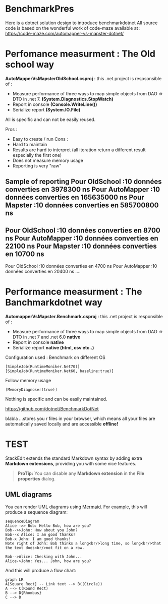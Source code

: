 # BenchmarkPres

Here is a dotnet solution design to introduce benchmarkdotnet
All source code is based on the wonderful work of code-maze available at : 
https://code-maze.com/automapper-vs-mapster-dotnet/


# Perfomance measurment : The Old school way

**AutoMapperVsMapsterOldSchool.csproj** : this .net project is respsonsible of :
- Measure performance of three ways to map simple objects from DAO => DTO in .net 7. **(System.Diagnostics.StopWatch)**
- Report in console **(Console.WriteLine())**
- Serialize report **(System.IO.File)**

All is specific and can not be easily reused.

Pros : 
- Easy to create / run
Cons : 
- Hard to maintain
- Results are hard to interpret (all iteration return a different result especially the first one)
- Does not measure memory usage
- Reporting is very "raw"

Sample of reporting 
Pour OldSchool :10 données converties en 3978300 ns
Pour AutoMapper :10 données converties en 165635000 ns
Pour Mapster :10 données converties en 585700800 ns
---------------------------------------------------
Pour OldSchool :10 données converties en 8700 ns
Pour AutoMapper :10 données converties en 22100 ns
Pour Mapster :10 données converties en 10700 ns
---------------------------------------------------
Pour OldSchool :10 données converties en 4700 ns
Pour AutoMapper :10 données converties en 20400 ns
....




# Performance measurment : The Banchmarkdotnet way

**AutomapperVsMapster.Benchmark.csproj** : this .net project is responsible of :
- Measure performance of three ways to map simple objects from DAO => DTO in .net 7 and .net 6.0 **native**
- Report in console **native**
- Serialize report **native (html, csv etc..)**

Configuration used :
Benchmark on different OS 
```
[SimpleJob(RuntimeMoniker.Net70)]
[SimpleJob(RuntimeMoniker.Net60, baseline:true)]
```

Follow memory usage
```
[MemoryDiagnoser(true)]
```

Nothing is specific and can be easily maintained.




https://github.com/dotnet/BenchmarkDotNet

blabla ...stores you
r files in your browser, which means all your files are automatically saved locally and are accessible **offline!**




# TEST

StackEdit extends the standard Markdown syntax by adding extra **Markdown extensions**, providing you with some nice features.

> **ProTip:** You can disable any **Markdown extension** in the **File properties** dialog.



## UML diagrams

You can render UML diagrams using [Mermaid](https://mermaidjs.github.io/). For example, this will produce a sequence diagram:

```mermaid
sequenceDiagram
Alice ->> Bob: Hello Bob, how are you?
Bob-->>John: How about you John?
Bob--x Alice: I am good thanks!
Bob-x John: I am good thanks!
Note right of John: Bob thinks a long<br/>long time, so long<br/>that the text does<br/>not fit on a row.

Bob-->Alice: Checking with John...
Alice->John: Yes... John, how are you?
```

And this will produce a flow chart:

```mermaid
graph LR
A[Square Rect] -- Link text --> B((Circle))
A --> C(Round Rect)
B --> D{Rhombus}
C --> D
```
